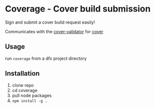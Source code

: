 # Coverage - Cover build submission

Sign and submit a cover build request easily!

Communicates with the [cover-validator](https://github.com/Psychedelic/cover-validator) for [cover](https://app.covercode.ooo/)

## Usage

run `coverage` from a dfx project directory

## Installation

1. clone repo
2. cd coverage
3. pull node packages
4. `npm install -g .`
